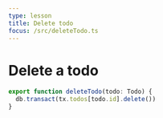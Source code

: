 ```yaml
---
type: lesson
title: Delete todo
focus: /src/deleteTodo.ts
---
```


# Delete a todo

```ts add={2}
export function deleteTodo(todo: Todo) {
  db.transact(tx.todos[todo.id].delete())
}
```
